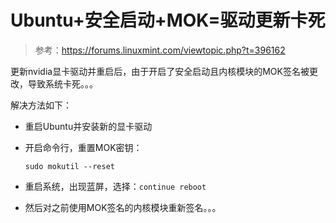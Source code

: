 # Ubuntu+安全启动+MOK=驱动更新卡死

> 参考：https://forums.linuxmint.com/viewtopic.php?t=396162

更新nvidia显卡驱动并重启后，由于开启了安全启动且内核模块的MOK签名被更改，导致系统卡死。。。

解决方法如下：

- 重启Ubuntu并安装新的显卡驱动

- 开启命令行，重置MOK密钥：

  ```shell
  sudo mokutil --reset
  ```

- 重启系统，出现蓝屏，选择：`continue reboot`

- 然后对之前使用MOK签名的内核模块重新签名。。。
